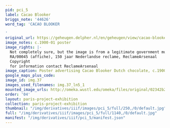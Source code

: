 ```yaml
---
pid: pci_5
label: Cacao Blooker
briggs_note: '44626'
word_tag: 'CACAO BLOOKER

'
original_url: https://geheugen.delpher.nl/en/geheugen/view/cacao-blooker?coll=ngvn&maxperpage=36&page=1&query=cacao+blooker&identifier=RA01%3A30051001559662
image_notes: c.1900-01 poster
image_rights: |-
  Not completely sure, but the image is from a legitimate government museum archive site from the Netherlands. Source
  RA/00045 (affiche), 150 jaar Nederlandse reclame, ReclameArsenaal
  Copyright
  for information contact ReclameArsenaal
image_caption: Poster advertising Cacao Blooker Dutch chocolate, c.1900-1910
google_maps_plus_code: 
image_id: img.37
images_used_filenames: img.37_ln5_1
mounted_image_urls: http://omeka.wustl.edu/omeka/files/original/02342b291ea183b3714b3e2fc512f53f.jpeg
order: '04'
layout: paris-project-exhibition
collection: paris-project-exhibition
thumbnail: "/img/derivatives/iiif/images/pci_5/full/250,/0/default.jpg"
full: "/img/derivatives/iiif/images/pci_5/full/1140,/0/default.jpg"
manifest: "/img/derivatives/iiif/pci_5/manifest.json"
---
```

